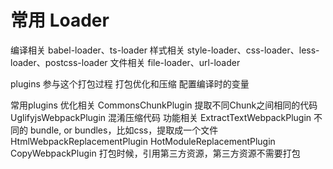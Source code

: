 # 常用 Loader
编译相关
babel-loader、ts-loader
样式相关
style-loader、css-loader、less-loader、postcss-loader
文件相关
file-loader、url-loader

plugins
参与这个打包过程
打包优化和压缩
配置编译时的变量

常用plugins
优化相关
CommonsChunkPlugin 提取不同Chunk之间相同的代码
UglifyjsWebpackPlugin 混淆压缩代码
功能相关
ExtractTextWebpackPlugin  不同的 bundle, or bundles，比如css，提取成一个文件
HtmlWebpackReplacementPlugin
HotModuleReplacementPlugin
CopyWebpackPlugin     打包时候，引用第三方资源，第三方资源不需要打包
